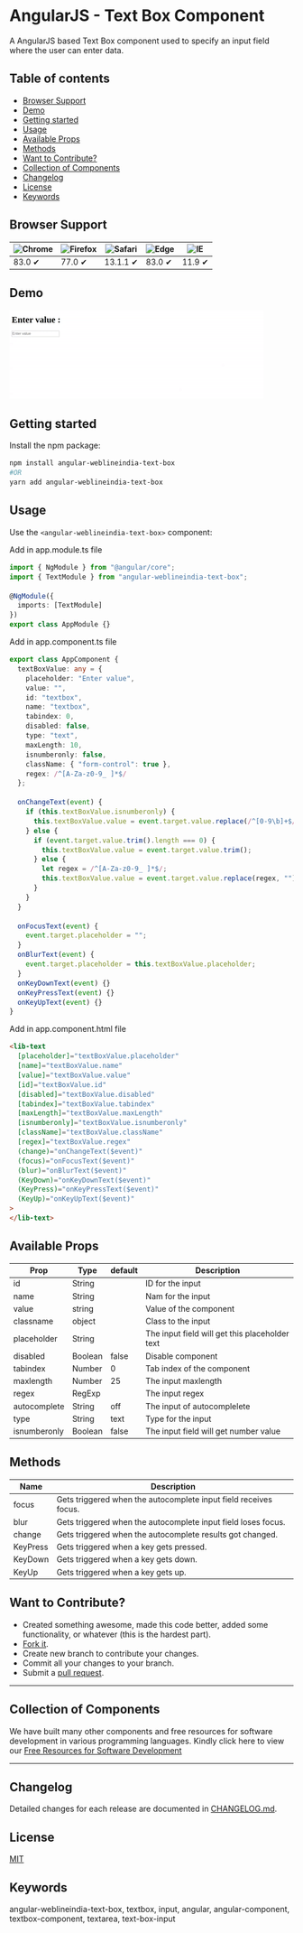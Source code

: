 # AngularJS - Text Box Component

A AngularJS based Text Box component used to specify an input field where the user can enter data.

## Table of contents

- [Browser Support](#browser-support)
- [Demo](#demo)
- [Getting started](#getting-started)
- [Usage](#usage)
- [Available Props](#available-props)
- [Methods](#methods)
- [Want to Contribute?](#want-to-contribute)
- [Collection of Components](#collection-of-components)
- [Changelog](#changelog)
- [License](#license)
- [Keywords](#Keywords)

## Browser Support

| ![Chrome](https://raw.github.com/alrra/browser-logos/master/src/chrome/chrome_48x48.png) | ![Firefox](https://raw.github.com/alrra/browser-logos/master/src/firefox/firefox_48x48.png) | ![Safari](https://raw.github.com/alrra/browser-logos/master/src/safari/safari_48x48.png) | ![Edge](https://raw.github.com/alrra/browser-logos/master/src/edge/edge_48x48.png) | ![IE](https://raw.github.com/alrra/browser-logos/master/src/archive/internet-explorer_9-11/internet-explorer_9-11_48x48.png) |
| ---------------------------------------------------------------------------------------- | ------------------------------------------------------------------------------------------- | ---------------------------------------------------------------------------------------- | ---------------------------------------------------------------------------------- | ---------------------------------------------------------------------------------------------------------------------------- |
| 83.0 ✔                                                                                   | 77.0 ✔                                                                                      | 13.1.1 ✔                                                                                 | 83.0 ✔                                                                             | 11.9 ✔                                                                                                                       |

## Demo

[![](textNg.gif)](https://github.com/weblineindia/AngularJS-Text-Box/textNg.gif)

## Getting started

Install the npm package:

```bash
npm install angular-weblineindia-text-box
#OR
yarn add angular-weblineindia-text-box
```

## Usage

Use the `<angular-weblineindia-text-box>` component:

Add in app.module.ts file

```typescript
import { NgModule } from "@angular/core";
import { TextModule } from "angular-weblineindia-text-box";

@NgModule({
  imports: [TextModule]
})
export class AppModule {}
```
Add in app.component.ts file

```typescript
export class AppComponent {
  textBoxValue: any = {
    placeholder: "Enter value",
    value: "",
    id: "textbox",
    name: "textbox",
    tabindex: 0,
    disabled: false,
    type: "text",
    maxLength: 10,
    isnumberonly: false,
    className: { "form-control": true },
    regex: /^[A-Za-z0-9_ ]*$/
  };

  onChangeText(event) {
    if (this.textBoxValue.isnumberonly) {
      this.textBoxValue.value = event.target.value.replace(/^[0-9\b]+$/, "");
    } else {
      if (event.target.value.trim().length === 0) {
        this.textBoxValue.value = event.target.value.trim();
      } else {
        let regex = /^[A-Za-z0-9_ ]*$/;
        this.textBoxValue.value = event.target.value.replace(regex, "");
      }
    }
  }

  onFocusText(event) {
    event.target.placeholder = "";
  }
  onBlurText(event) {
    event.target.placeholder = this.textBoxValue.placeholder;
  }
  onKeyDownText(event) {}
  onKeyPressText(event) {}
  onKeyUpText(event) {}
}
```
Add in app.component.html file

```html
<lib-text
  [placeholder]="textBoxValue.placeholder"
  [name]="textBoxValue.name"
  [value]="textBoxValue.value"
  [id]="textBoxValue.id"
  [disabled]="textBoxValue.disabled"
  [tabindex]="textBoxValue.tabindex"
  [maxLength]="textBoxValue.maxLength"
  [isnumberonly]="textBoxValue.isnumberonly"
  [className]="textBoxValue.className"
  [regex]="textBoxValue.regex"
  (change)="onChangeText($event)"
  (focus)="onFocusText($event)"
  (blur)="onBlurText($event)"
  (KeyDown)="onKeyDownText($event)"
  (KeyPress)="onKeyPressText($event)"
  (KeyUp)="onKeyUpText($event)"
>
</lib-text>
```

## Available Props

| Prop         | Type    | default | Description                                    |
| ------------ | ------- | ------- | ---------------------------------------------- |
| id           | String  |         | ID for the input                               |
| name         | String  |         | Nam for the input                              |
| value        | string  |         | Value of the component                         |
| classname    | object  |         | Class to the input                             |
| placeholder  | String  |         | The input field will get this placeholder text |
| disabled     | Boolean | false   | Disable component                              |
| tabindex     | Number  | 0       | Tab index of the component                     |
| maxlength    | Number  | 25      | The input maxlength                            |
| regex        | RegExp  |         | The input regex                                |
| autocomplete | String  | off     | The input of autocomplelete                    |
| type         | String  | text    | Type for the input                             |
| isnumberonly | Boolean | false   | The input field will get number value          |

## Methods

| Name       | Description                                                      |
| ---------- | ---------------------------------------------------------------- |
| focus    | Gets triggered when the autocomplete input field receives focus. |
| blur     | Gets triggered when the autocomplete input field loses focus.    |
| change   | Gets triggered when the autocomplete results got changed.        |
| KeyPress | Gets triggered when a key gets pressed.                          |
| KeyDown  | Gets triggered when a key gets down.                             |
| KeyUp    | Gets triggered when a key gets up.                               |

## Want to Contribute?

- Created something awesome, made this code better, added some functionality, or whatever (this is the hardest part).
- [Fork it](http://help.github.com/forking/).
- Create new branch to contribute your changes.
- Commit all your changes to your branch.
- Submit a [pull request](http://help.github.com/pull-requests/).

---

## Collection of Components

We have built many other components and free resources for software development in various programming languages. Kindly click here to view our [Free Resources for Software Development](https://www.weblineindia.com/software-development-resources.html)

---

## Changelog

Detailed changes for each release are documented in [CHANGELOG.md](./CHANGELOG.md).

## License

[MIT](LICENSE)

[mit]: https://github.com/weblineindia/AngularJS-Text-Box/blob/master/LICENSE

## Keywords

angular-weblineindia-text-box, textbox, input, angular, angular-component, textbox-component, textarea, text-box-input
